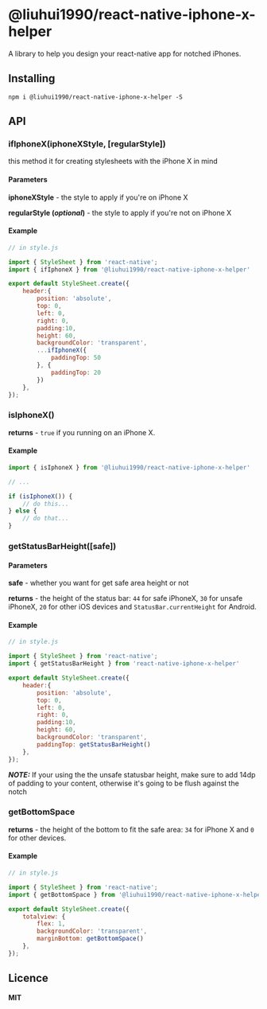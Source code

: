 # @liuhui1990/react-native-iphone-x-helper
A library to help you design your react-native app for notched iPhones.

## Installing ##
`npm i @liuhui1990/react-native-iphone-x-helper -S`

## API ##

### ifIphoneX(iphoneXStyle, \[regularStyle\]) ###
this method it for creating stylesheets with the iPhone X in mind

#### Parameters ####
**iphoneXStyle** - the style to apply if you're on iPhone X

**regularStyle (*optional*)** - the style to apply if you're not on iPhone X

#### Example ####
```js
// in style.js

import { StyleSheet } from 'react-native';
import { ifIphoneX } from '@liuhui1990/react-native-iphone-x-helper'

export default StyleSheet.create({
    header:{
        position: 'absolute',
        top: 0,
        left: 0,
        right: 0,
        padding:10,
        height: 60,
        backgroundColor: 'transparent',
        ...ifIphoneX({
            paddingTop: 50
        }, {
            paddingTop: 20
        })
    },
});
```

### isIphoneX() ###

**returns** - `true` if you running on an iPhone X.

#### Example ####
```js
import { isIphoneX } from '@liuhui1990/react-native-iphone-x-helper'

// ...

if (isIphoneX()) {
    // do this...
} else {
    // do that...
}
```

### getStatusBarHeight([safe]) ###

#### Parameters ####
**safe** - whether you want for get safe area height or not

**returns** - the height of the status bar: `44` for safe iPhoneX, `30` for unsafe iPhoneX, `20` for other iOS devices and `StatusBar.currentHeight` for Android.

#### Example ####

```js
// in style.js

import { StyleSheet } from 'react-native';
import { getStatusBarHeight } from 'react-native-iphone-x-helper'

export default StyleSheet.create({
    header:{
        position: 'absolute',
        top: 0,
        left: 0,
        right: 0,
        padding:10,
        height: 60,
        backgroundColor: 'transparent',
        paddingTop: getStatusBarHeight()
    },
});
```

***NOTE:*** If your using the the unsafe statusbar height, make sure to add 14dp of padding to your content, otherwise it's going to be flush against the notch

### getBottomSpace ###

**returns** - the height of the bottom to fit the safe area: `34` for iPhone X and `0` for other devices.

#### Example ####

```js
// in style.js

import { StyleSheet } from 'react-native';
import { getBottomSpace } from '@liuhui1990/react-native-iphone-x-helper'

export default StyleSheet.create({
    totalview: {
        flex: 1,
        backgroundColor: 'transparent',
        marginBottom: getBottomSpace()
    },
});
```

## Licence ##
**MIT**
